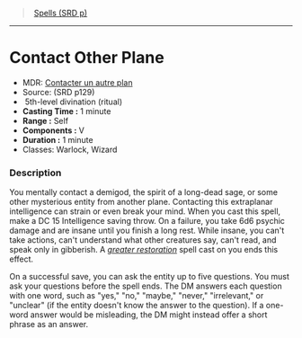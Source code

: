 ﻿---
!SpellItem
Family: SpellVO
Level: 5
Type: divination
Ritual: ritual
CastingTime: 1 minute
Range: Self
Components: V
Duration: 1 minute
Classes: Warlock, Wizard
Id: spells_vo.md#contact-other-plane
ParentLink: spells_vo.md#spells-srd-p
Name: Contact Other Plane
ParentName: Spells (SRD p)
NameLevel: 1
AltName: '[Contacter un autre plan](hd_spells_contacter_un_autre_plan.md)'
Source: (SRD p129)
Attributes: {}
---
> [Spells (SRD p)](srd_spells.md)

---

# Contact Other Plane

- MDR: [Contacter un autre plan](hd_spells_contacter_un_autre_plan.md)
- Source: (SRD p129)
-  5th-level divination (ritual)
- **Casting Time :** 1 minute
- **Range :** Self
- **Components :** V
- **Duration :** 1 minute
- Classes: Warlock, Wizard

### Description

You mentally contact a demigod, the spirit of a long-dead sage, or some other mysterious entity from another plane. Contacting this extraplanar intelligence can strain or even break your mind. When you cast this spell, make a DC 15 Intelligence saving throw. On a failure, you take 6d6 psychic damage and are insane until you finish a long rest. While insane, you can't take actions, can't understand what other creatures say, can't read, and speak only in gibberish. A _[greater restoration](spells_vo.hd#greater-restoration)_ spell cast on you ends this effect.

On a successful save, you can ask the entity up to five questions. You must ask your questions before the spell ends. The DM answers each question with one word, such as "yes," "no," "maybe," "never," "irrelevant," or "unclear" (if the entity doesn't know the answer to the question). If a one-word answer would be misleading, the DM might instead offer a short phrase as an answer.

